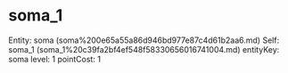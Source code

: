# soma_1

Entity: soma (soma%200e65a55a86d946bd977e87c4d61b2aa6.md)
Self: soma_1 (soma_1%20c39fa2bf4ef548f58330656016741004.md)
entityKey: soma
level: 1
pointCost: 1